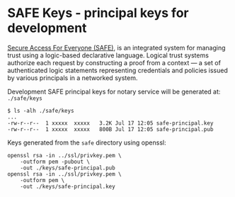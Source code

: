 # SAFE Keys - principal keys for development

[Secure Access For Everyone (SAFE)](https://github.com/RENCI-NRIG/SAFE), is an integrated system for managing trust using a logic-based declarative language. Logical trust systems authorize each request by constructing a proof from a context — a set of authenticated logic statements representing credentials and policies issued by various principals in a networked system.

Development SAFE principal keys for notary service will be generated at: `./safe/keys`

```console
$ ls -alh ./safe/keys
...
-rw-r--r--  1 xxxxx  xxxxx   3.2K Jul 17 12:05 safe-principal.key
-rw-r--r--  1 xxxxx  xxxxx   800B Jul 17 12:05 safe-principal.pub
```

Keys generated from the `safe` directory using openssl:

```
openssl rsa -in ../ssl/privkey.pem \
    -outform pem -pubout \
    -out ./keys/safe-principal.pub
openssl rsa -in ../ssl/privkey.pem \
    -outform pem \
    -out ./keys/safe-principal.key
```
